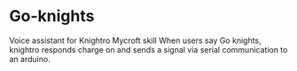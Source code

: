 # Go-knights
Voice assistant for Knightro
Mycroft skill 
When users say Go knights, knightro responds charge on and sends a signal via serial communication to an arduino. 
